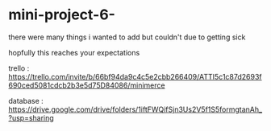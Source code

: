 # mini-project-6-

there were many things i wanted to add but couldn't due to getting sick

hopfully this reaches your expectations

trello : https://trello.com/invite/b/66bf94da9c4c5e2cbb266409/ATTI5c1c87d2693f690ced5081cdcb2b3e5d75D84086/minimerce

database : https://drive.google.com/drive/folders/1iftFWQifSjn3Us2V5f1S5formgtanAh_?usp=sharing
